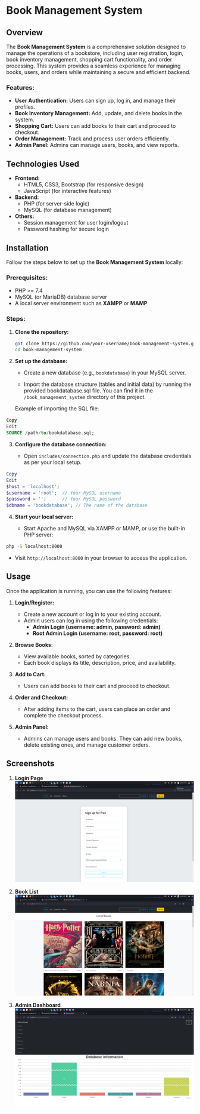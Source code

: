 # Book Management System

## Overview

The **Book Management System** is a comprehensive solution designed to manage the operations of a bookstore, including user registration, login, book inventory management, shopping cart functionality, and order processing. This system provides a seamless experience for managing books, users, and orders while maintaining a secure and efficient backend.

### Features:
- **User Authentication:** Users can sign up, log in, and manage their profiles.
- **Book Inventory Management:** Add, update, and delete books in the system.
- **Shopping Cart:** Users can add books to their cart and proceed to checkout.
- **Order Management:** Track and process user orders efficiently.
- **Admin Panel:** Admins can manage users, books, and view reports.

## Technologies Used
- **Frontend:**
  - HTML5, CSS3, Bootstrap (for responsive design)
  - JavaScript (for interactive features)
- **Backend:**
  - PHP (for server-side logic)
  - MySQL (for database management)
- **Others:**
  - Session management for user login/logout
  - Password hashing for secure login

## Installation

Follow the steps below to set up the **Book Management System** locally:

### Prerequisites:
- PHP >= 7.4
- MySQL (or MariaDB) database server
- A local server environment such as **XAMPP** or **MAMP**

### Steps:

1. **Clone the repository:**
   ```bash
   git clone https://github.com/your-username/book-management-system.git
   cd book-management-system

2. **Set up the database:**

   - Create a new database (e.g., `bookdatabase`) in your MySQL server.

   - Import the database structure (tables and initial data) by running the provided bookdatabase.sql file. You can find it in the `/book_management_system` directory of this project.

   Example of importing the SQL file:

```sql
Copy
Edit
SOURCE /path/to/bookdatabase.sql;
```
3. **Configure the database connection:**

   - Open `includes/connection.php` and update the database credentials as per your local setup.

```php
Copy
Edit
$host = 'localhost';
$username = 'root';  // Your MySQL username
$password = '';      // Your MySQL password
$dbname = 'bookdatabase'; // The name of the database
```
4. **Start your local server:**

   - Start Apache and MySQL via XAMPP or MAMP, or use the built-in PHP server:

```bash
php -S localhost:8000
```
   - Visit ``http://localhost:8000`` in your browser to access the application.

## Usage

Once the application is running, you can use the following features:

1. **Login/Register:**
   - Create a new account or log in to your existing account.
   - Admin users can log in using the following credentials:
     - **Admin Login (username: admin, password: admin)**
     - **Root Admin Login (username: root, password: root)**

2. **Browse Books:**
   - View available books, sorted by categories.
   - Each book displays its title, description, price, and availability.

3. **Add to Cart:**
   - Users can add books to their cart and proceed to checkout.

4. **Order and Checkout:**
   - After adding items to the cart, users can place an order and complete the checkout process.

5. **Admin Panel:**
   - Admins can manage users and books. They can add new books, delete existing ones, and manage customer orders.


## Screenshots
1. **Login Page**
   ![Login Page](screenshots/login_page.png)

2. **Book List**
   ![Book List](screenshots/book_list.png)

3. **Admin Dashboard**
   ![Admin Dashboard](screenshots/admin_dashboard.png)

